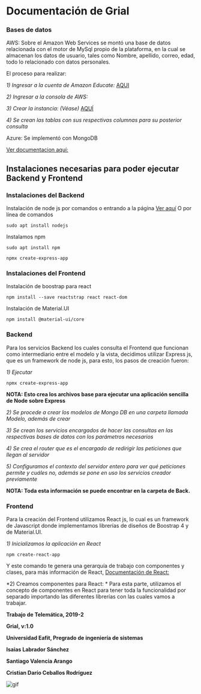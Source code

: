 # Documentación de Grial

### Bases de datos

AWS: Sobre el Amazon Web Services se montó una base de datos relacionada con el motor de MySql propio de la plataforma, en la cual se almacenan los datos de usuario, tales como Nombre, apellido, correo, edad, todo lo relacionado con datos personales.

El proceso para realizar:

*1) Ingresar a la cuenta de Amazon Educate:*
[AQUI](https://www.awseducate.com/signin/SiteLogin?sc_ichannel=so&sc_icategory=abtest&sc_iname=awswt-8&sc_iurl=aws-educate&sc_iversion=hero-cta-login-control)

*2) Ingresar a la consola de AWS:*

*3) Crear la instancia: (Véase)*
[AQUÍ](https://docs.aws.amazon.com/AmazonRDS/latest/UserGuide/CHAP_Tutorials.WebServerDB.CreateDBInstance.html)

*4) Se crean las tablas con sus respectivas columnas para su posterior consulta*

Azure: Se implementó con MongoDB

[Ver documentacion aquí:](https://www.mongodb.com/cloud/atlas/azure-mongodb?lang=es-es)

## Instalaciones necesarias para poder ejecutar Backend y Frontend

### Instalaciones del Backend

Instalación de node js por comandos o entrando a la página [Ver aquí](https://nodejs.org/es/)
O por línea de comandos

``` shell script
sudo apt install nodejs
```
Instalamos npm

``` shell script
sudo apt install npm
```


``` shell script
npmx create-express-app
```

### Instalaciones del Frontend

Instalación de boostrap para react

``` shell script
npm install --save reactstrap react react-dom
```
Instalación de Material.UI

``` shell script
npm install @material-ui/core
```

### Backend

Para los servicios Backend los cuales consulta el Frontend que funcionan como intermediario entre el modelo y la vista, decidimos utilizar Express js, que es un framework de node js, para esto, los pasos de creación fueron:

*1) Ejecutar*
``` shell script
npmx create-express-app
```
**NOTA: Esto crea los archivos base para ejecutar una aplicación sencilla de Node sobre Express**

*2) Se procede a crear los modelos de Mongo DB en una carpeta llamada Modelo, además de crear*

*3) Se crean los servicios encargados de hacer las consultas en las respectivas bases de datos con los parámetros necesarios*

*4) Se crea el router que es el encargado de redirigir las peticiones que llegan al servidor*

*5) Configuramos el contexto del servidor entero para ver qué peticiones permite y cuáles no, además se pone en uso los servicios creador previamente*

**NOTA: Toda esta información se puede encontrar en la carpeta de Back.**

### Frontend

Para la creación del Frontend utilizamos React js, lo cual es un framework de Javascript donde implementamos librerías de diseños de Boostrap 4 y de Material.UI.

*1) Inicializamos la aplicación en React*
``` shell script
npm create-react-app
```
Y este comando te genera una gerarquía de trabajo con componentes y clases, para más información de React, [Documentación de React:](https://es.reactjs.org/)

*2) Creamos componentes para React: *
Para esta parte, utilizamos el concepto de componentes en React para tener toda la funcionalidad por separado importando las diferentes librerías con las cuales vamos a trabajar.

**Trabajo de Telemática, 2019-2**

**Grial, v:1.0**

**Universidad Eafit, Pregrado de ingeniería de sistemas**

**Isaias Labrador Sánchez**

**Santiago Valencia Arango**

**Cristian Darío Ceballos Rodríguez**

![gif](https://tenor.com/view/elmo-fire-gif-5042503)






